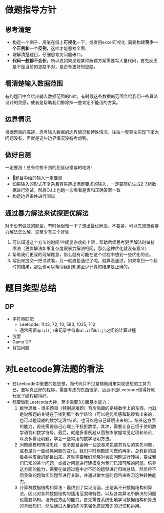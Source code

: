 # 做题指导方针

## 思考清楚

- 构造一个例子，用笔在纸上**可视化**一下，或者用excel可视化.  需要构建**至少一个正例和一个反例**，这样才能思考全面.
- 理解清楚题目，仔细思考突问题破口。
- **代码一般都不会长**，所以说如果发现某种解题方案需要写大量代码，首先反思是不是当前的思路不对，是否有更好的思路。

## 看清楚输入数据范围

有的题目中会给出输入数据范围的hint，有时候这些数据的范围会给我们一些算法设计的灵感，或者是帮助我们排除掉一些肯定不能用的方案。

## 边界情况

根据题目的描述，思考输入数据的边界情况和特殊情况。往往一套算法实现下来大问题没有，但就是这些边界情况没有考虑到。

## 做好自测

一定要测！总有你想不到的犯低级错误的地方!

* 题目中给的输入一定要测
* 如果输入的形式不复杂且容易造出满足要求的输入，一定要随机生成2-3组数据进行测试，然后OJ上也跑一次看看是否和正确答案一致
* 构造边界条件进行测试

## 通过暴力解法来试探更优解法

对于没有做过的题型，有时候很难一下子想出最优解法。不要紧，可以先想想看暴力解法怎么解，这至少有三个好处
1. 可以知道这个方法的时间/空间复杂度的上限，帮助后续思考更优解法时做排除法（更优解法如果复杂度跟暴力解法相同，那么这种优化就没有意义）
1. 帮助我们更深的理解题意，那么就有可能在这个过程中想到一些优化的点。
1. 写出来提交一把试试看，万一就直接通过了呢。就算没通过，如果拿到一个超时的结果，那么也可以帮助我们知道至少计算的结果是正确的。

# 题目类型总结

## DP

* 字符串匹配
  * Leetcode: 1143, 72, 10, 583, 1035, 712
  * 通常需要`dp[i][j]`来记录字符串`a[:i]`和`b[:j]`之间的计算过程
* 股票
* Game DP
* 背包问题

# 对Leetcode算法题的看法

* 在Leetcode中重要的是思想，而代码只不过是辅助用来实现思想的工具而已。要写真正好的程序，需要考虑的东西很多，远远不是Leetcode做得好就代表了编程编得好。
* 想要做到Leetcode大神，至少需要3方面基本能力：
  1. 数学思维 - 很多题目（特别是难题）背后隐藏的是纯数学上的东西，也就是说解题的关键在于找到那个数学结论（可以是凭灵感和聪颖看出来的，也可以是现成的数学定理/结论，也可以是自己证明出来的）。培养这方面的能力，首先需要自己心理上不抗拒数学。其次，需要让自己惯于使用数学语言和数学符号。最后，就是多看例题从而熟练掌握常见定理和结论，以及多看证明题，学会一些常用的数学证明方法。
  1. 问题建模和转换思维 - 很多题目会用一些故事来包装其背后的实质问题，或者是对一些经典问题的变化。我们平时刷题练习做的再多，总有新的披着各种皮囊的题目出来。这就需要我们能够对表面问题进行转换，变成我们已知的某个问题，或者对问题进行建模变为我们已知可解的问题。培养这方面的能力，需要在做题过程中对不同的题型进行归纳总结，然后将不同表象的题和实质题型进行关联，并通过做大量的题目来练习这种转换能力。
  1. 计算机数据结构和算法 - 最终到了实现层面，还是离不开数据结构和算法。因此对各种数据结构的适用范围和特性，以及各类算法所解决的问题也需要熟知。培养这方面的能力，首先需要系统化地学习数据结构和算法的基础知识，然后通过大量的练习来强化这些知识的记忆和运用。

  